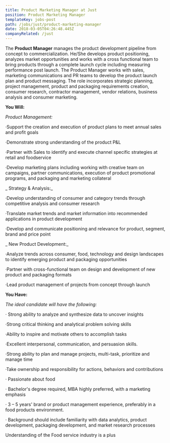 ```yaml
---
title: Product Marketing Manager at Just
position: Product Marketing Manager
templateKey: jobs-post
path: /jobs/just/product-marketing-manager
date: 2018-03-05T04:26:48.445Z
companyRelated: /just
---
```

The **Product Manager** manages the product development pipeline from concept to commercialization. He/She develops product positioning, analyzes market opportunities and works with a cross functional team to bring products through a complete launch cycle including measuring performance post launch. The Product Manager works with sales, marketing communications and PR teams to develop the product launch plan and product messaging. The role incorporates strategic planning, project management, product and packaging requirements creation, consumer research, contractor management, vendor relations, business analysis and consumer marketing.

**You Will:**

_Product Management:_

·Support the creation and execution of product plans to meet annual sales and profit goals

·Demonstrate strong understanding of the product P&L

·Partner with Sales to identify and execute channel specific strategies at retail and foodservice

·Develop marketing plans including working with creative team on campaigns, partner communications, execution of product promotional programs, and packaging and marketing collateral

_ Strategy & Analysis:_

·Develop understanding of consumer and category trends through competitive analysis and consumer research

·Translate market trends and market information into recommended applications in product development

·Develop and communicate positioning and relevance for product, segment, brand and price point

_ New Product Development:_

·Analyze trends across consumer, food, technology and design landscapes to identify emerging product and packaging opportunities

·Partner with cross-functional team on design and development of new product and packaging formats

·Lead product management of projects from concept through launch

**You Have:**

_The ideal candidate will have the following:_

· Strong ability to analyze and synthesize data to uncover insights

·Strong critical thinking and analytical problem solving skills

·Ability to inspire and motivate others to accomplish tasks

·Excellent interpersonal, communication, and persuasion skills.

·Strong ability to plan and manage projects, multi-task, prioritize and manage time

·Take ownership and responsibility for actions, behaviors and contributions

· Passionate about food

· Bachelor's degree required, MBA highly preferred, with a marketing emphasis

· 3 – 5 years' brand or product management experience, preferably in a food products environment.

· Background should include familiarity with data analytics, product development, packaging development, and market research processes

Understanding of the Food service industry is a plus
